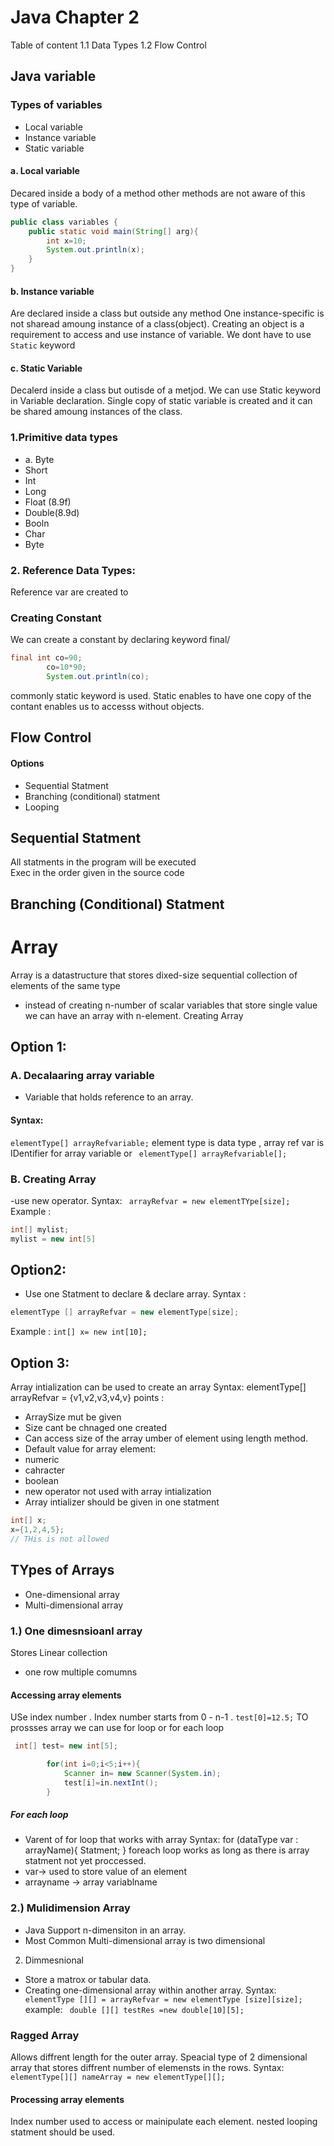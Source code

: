 # Java Chapter 2
Table of content 
1.1 Data Types
1.2 Flow Control
## Java variable 
### Types of variables
* Local variable
* Instance variable
* Static variable
#### a. Local variable
Decared inside a body of a method other methods are not aware of this type of variable.
``` java
public class variables {
    public static void main(String[] arg){
        int x=10;
        System.out.println(x);
    }
}
```
#### b. Instance variable
Are declared inside a class but outside any method
One instance-specific is not sharead amoung instance of a class(object).
Creating an object is a requirement to access and use instance of variable.
We dont have to use ```Static``` keyword
#### c. Static Variable
Decalerd inside a class but outisde of a metjod. We can use Static keyword in Variable declaration. Single copy of static variable is created and it can be shared amoung instances of the class.
### 1.Primitive data types

* a. Byte 
* Short
* Int
* Long
* Float (8.9f)
* Double(8.9d)
* Booln
* Char
* Byte
### 2. Reference Data Types:
Reference var are created to 
### Creating Constant 
We can create a constant by declaring keyword final/
``` java
final int co=90;
        co=10*90;
        System.out.println(co);
```
commonly static keyword is used.
Static enables to have one copy of the contant
enables us to accesss without objects.
## Flow Control
#### Options 
* Sequential Statment 
* Branching (conditional) statment
* Looping

## Sequential Statment
All statments in the program will be executed <br>
Exec in the order given in the source code 

## Branching (Conditional) Statment

# Array 
Array is a datastructure that stores dixed-size sequential collection of elements of the same type 
- instead of creating n-number of scalar variables that store single value we can have an array with n-element.
Creating Array 
## Option 1:
### A. Decalaaring array variable 
* Variable that holds reference to an array.
#### Syntax:
``` elementType[] arrayRefvariable; ```
element type is data type , array ref var is IDentifier for array variable
or 
``` elementType[] arrayRefvariable[];```

### B. Creating Array
-use new operator.
Syntax:
``` arrayRefvar = new elementTYpe[size];```
Example : 
```java
int[] mylist;
mylist = new int[5]
```

## Option2: 
* Use one Statment to declare & declare array.
Syntax :
```java
elementType [] arrayRefvar = new elementType[size];
```

Example :
``` int[] x= new int[10]; ```
## Option 3:
Array intialization can be used to create an array
Syntax: 
elementType[] arrayRefvar = {v1,v2,v3,v4,v}
points :
* ArraySize mut be given
* Size cant be chnaged one created
* Can access size of the array umber of element using length method.
* Default value for array element: 
* numeric 
* cahracter 
* boolean 
* new operator not used with array intialization 
* Array intializer should be given in one statment
``` java 
int[] x;
x={1,2,4,5};
// THis is not allowed
```

## TYpes of Arrays
* One-dimensional array
* Multi-dimensional array
### 1.) One dimesnsioanl array 
Stores Linear collection
* one row multiple comumns
#### Accessing array elements
USe index number . Index number starts from 0 - n-1 .
``` test[0]=12.5; ```
TO prossses array we can use for loop or for each loop
```java
 int[] test= new int[5];

        for(int i=0;i<5;i++){
            Scanner in= new Scanner(System.in);
            test[i]=in.nextInt();
        }
```
##### For each loop
* Varent of for loop that works with array
Syntax: 
for (dataType var : arrayName){
    Statment;
}
foreach loop works as long as there is array statment not yet proccessed.
* var-> used to store value of an element
* arrayname -> array variablname 
### 2.) Mulidimension Array
- Java Support n-dimensiton in an array.
- Most Common Multi-dimensional array is two dimensional
2. Dimmesnional 
* Store a matrox or tabular data.
* Creating one-dimensional array within another array.
Syntax: 
``` elementType [][] = arrayRefvar = new elementType [size][size];```
example: 
``` double [][] testRes =new double[10][5];```
### Ragged Array
Allows diffrent length for the outer array.
Speacial type of 2 dimensional array that stores diffrent number of elemensts in the rows.
Syntax:
``` elementType[][] nameArray = new elementType[][];```
#### Processing array elements
Index number used to access or mainipulate each element.
nested looping statment should be used.
